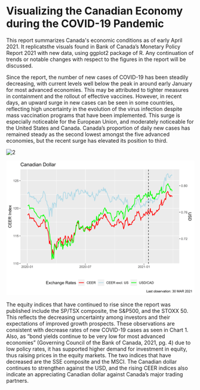 # Visualizing the Canadian Economy during the COVID-19 Pandemic

This report summarizes Canada's economic conditions as of early April 2021. It replicatsthe visuals found in Bank of Canada’s Monetary Policy Report 2021 with new data, using ggplot2 package of R. Any continuation of trends or notable changes with respect to the figures in the report will be discussed. 

Since the report, the number of new cases of COVID-19 has been steadily decreasing, with current levels well below the peak in around early January for most advanced economies. This may be attributed to tighter measures in containment and the rollout of effective vaccines. However, in recent days, an upward surge in new cases can be seen in some countries, reflecting high uncertainty in the evolution of the virus infection despite mass vaccination programs that have been implemented. This surge is especially noticeable for the European Union, and moderately noticeable for the United States and Canada. Canada’s proportion of daily new cases has remained steady as the second lowest amongst the five advanced economies, but the recent surge has elevated its position to third. 

![2](https://github.com/jiayi-ong/Visualizing-the-Canadian-Economy/blob/main/Images/2a.Equity%20Prices.png|width=100px)

![3](https://github.com/jiayi-ong/Visualizing-the-Canadian-Economy/blob/main/Images/2b.Exchange%20Rates.png)

The equity indices that have continued to rise since the report was published include the SP/TSX composite, the S&P500, and the STOXX 50. This reflects the decreasing uncertainty among investors and their expectations of improved growth prospects. These observations are consistent with decrease rates of new COVID-19 cases as seen in Chart 1. Also, as “bond yields continue to be very low for most advanced economies” (Governing Council of the Bank of Canada, 2021, pg. 4) due to low policy rates, it has supported higher demand for investment in equity, thus raising prices in the equity markets. The two indices that have decreased are the SSE composite and the MSCI. The Canadian dollar continues to strengthen against the USD, and the rising CEER indices also indicate an appreciating Canadian dollar against Canada’s major trading partners.
